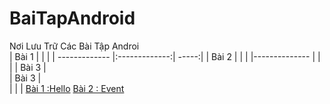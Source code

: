 # BaiTapAndroid
Nơi Lưu Trữ Các Bài Tập Androi </br>
|   Bài 1       |               |       |
| ------------- |:-------------:| -----:|
|   Bài 2       |               |       |
|-------------- |               |       |
|   Bài 3       |               
|   Bài 3       |               
|                               |       |
[Bài 1 :Hello](https://github.com/Vanngoc98/Hello/tree/master) 
[Bài 2 : Event](https://github.com/Vanngoc98/BaiTap-Su-ly-su-kien/tree/master)
